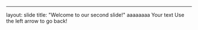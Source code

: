 ---
layout: slide
title: "Welcome to our second slide!"
aaaaaaaa
Your text
Use the left arrow to go back!
